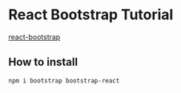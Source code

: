# React Bootstrap Tutorial

[react-bootstrap](https://react-bootstrap.github.io/)

## How to install
````bash
npm i bootstrap bootstrap-react
````